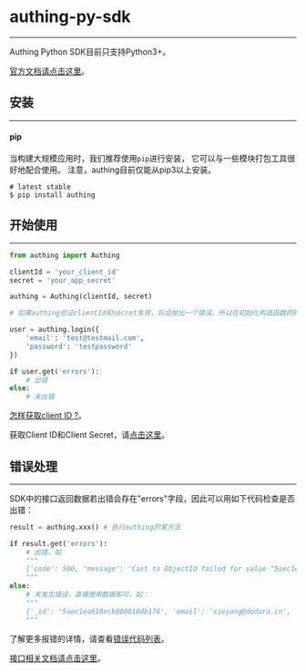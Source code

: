 # authing-py-sdk

----------

Authing Python SDK目前只支持Python3+。

[官方文档请点击这里](https://docs.authing.cn)。

## 安装

----------

#### pip

当构建大规模应用时，我们推荐使用```pip```进行安装， 它可以与一些模块打包工具很好地配合使用。
注意，authing目前仅能从pip3以上安装。

``` shell
# latest stable
$ pip install authing
```

## 开始使用

----------

``` python
from authing import Authing

clientId = 'your_client_id'
secret = 'your_app_secret'

authing = Authing(clientId, secret)

# 如果authing验证clientId和secret失败，将会抛出一个错误。所以在初始化构造函数的时候，可以使用try...catch保证程序不会挂掉。

user = authing.login({
    'email': 'test@testmail.com',
    'password': 'testpassword'
})

if user.get('errors'):
    # 出错
else:
    # 未出错
```

[怎样获取client ID ?](https://docs.authing.cn/#/quick_start/howto)。

获取Client ID和Client Secret，请[点击这里](https://docs.authing.cn/#/quick_start/howto)。

## 错误处理

----------

SDK中的接口返回数据若出错会存在"errors"字段，因此可以用如下代码检查是否出错：

``` python
result = authing.xxx() # 执行authing的某方法

if result.get('errors'):
    # 出错，如 
    """
    {'code': 500, 'message': 'Cast to ObjectId failed for value "5aec1ea610ecb800018db176xx" at path "_id" for model "User"', 'data': None, 'errors': True}
    """
else:
    # 未发生错误，直接使用数据即可，如：
    """
    {'_id': '5aec1ea610ecb800018db176', 'email': 'xieyang@dodora.cn', 'isDeleted': False}
    """
```
了解更多报错的详情，请查看[错误代码列表](https://docs.authing.cn/#/quick_start/error_code)。

[接口相关文档请点击这里](https://docs.authing.cn/#/user_service/add_user)。
